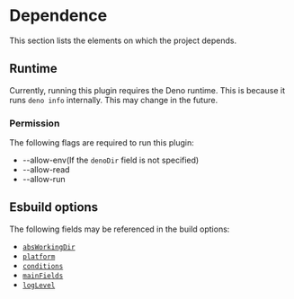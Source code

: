 # Dependence

This section lists the elements on which the project depends.

## Runtime

Currently, running this plugin requires the Deno runtime. This is because it
runs `deno info` internally. This may change in the future.

### Permission

The following flags are required to run this plugin:

- --allow-env(If the `denoDir` field is not specified)
- --allow-read
- --allow-run

## Esbuild options

The following fields may be referenced in the build options:

- [`absWorkingDir`](https://esbuild.github.io/api/#working-directory)
- [`platform`](https://esbuild.github.io/api/#platform)
- [`conditions`](https://esbuild.github.io/api/#conditions)
- [`mainFields`](https://esbuild.github.io/api/#main-fields)
- [`logLevel`](https://esbuild.github.io/api/#main-fields)
